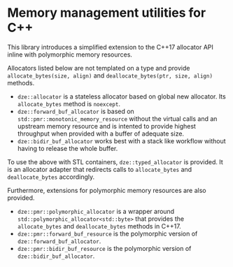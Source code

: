 # Memory management utilities for C++

This library introduces a simplified extension to the C++17 allocator API inline with polymorphic memory resources.

Allocators listed below are not templated on a type and provide `allocate_bytes(size, align)` and `deallocate_bytes(ptr, size, align)` methods.

 - `dze::allocator` is a stateless allocator based on global new allocator. Its `allocate_bytes` method is `noexcept`.
 - `dze::forward_buf_allocator` is based on `std::pmr::monotonic_memory_resource` without the virtual calls and an upstream memory resource and is intented to provide highest throughput when provided with a buffer of adequate size.
 - `dze::bidir_buf_allocator` works best with a stack like workflow without having to release the whole buffer.

To use the above with STL containers, `dze::typed_allocator` is provided. It is an allocator adapter that redirects calls to `allocate_bytes` and `deallocate_bytes` accordingly.

Furthermore, extensions for polymorphic memory resources are also provided.

 - `dze::pmr::polymorphic_allocator` is a wrapper around `std::polymorphic_allocator<std::byte>` that provides the `allocate_bytes` and `deallocate_bytes` methods in C++17.
 - `dze::pmr::forward_buf_resource` is the polymorphic version of `dze::forward_buf_allocator`.
 - `dze::pmr::bidir_buf_resource` is the polymorphic version of `dze::bidir_buf_allocator`.
